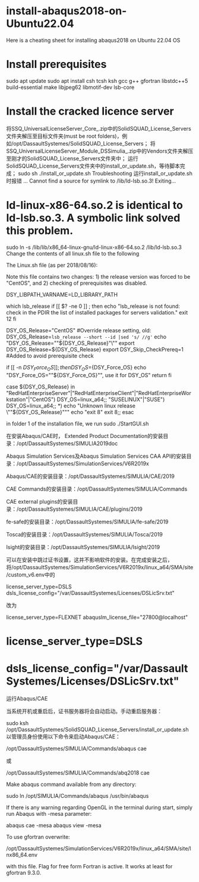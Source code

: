 # install-abaqus2018-on-Ubuntu22.04
Here is a cheating sheet for installing abaqus2018 on Ubuntu 22.04 OS
# Install prerequisites
sudo apt update
sudo apt install csh tcsh ksh gcc g++ gfortran libstdc++5 build-essential make libjpeg62 libmotif-dev lsb-core
# Install the cracked licence server
将SSQ_UniversalLicenseServer_Core_<release-date>.zip中的SolidSQUAD_License_Servers文件夹解压至目标文件夹(must be root folders)，例如/opt/DassaultSystemes/SolidSQUAD_License_Servers；
将SSQ_UniversalLicenseServer_Module_DSSimulia_<release-date>.zip中的Vendors文件夹解压至刚才的SolidSQUAD_License_Servers文件夹中；
运行 SolidSQUAD_License_Servers文件夹中的install_or_update.sh，等待脚本完成；
sudo sh ./install_or_update.sh
Troubleshooting
运行install_or_update.sh时报错
...
Cannot find a source for symlink to /lib/ld-lsb.so.3! Exiting...
  
# ld-linux-x86-64.so.2 is identical to ld-lsb.so.3. A symbolic link solved this problem.
sudo ln -s /lib/lib/x86_64-linux-gnu/ld-linux-x86-64.so.2 /lib/ld-lsb.so.3
Change the contents of all linux.sh file to the following
 
  The Linux.sh file (as per 2018/08/16):

Note this file contains two changes: 1) the release version was forced to be "CentOS", and 2) checking of prerequisites was disabled.
 
 DSY_LIBPATH_VARNAME=LD_LIBRARY_PATH

which lsb_release
if [[ $? -ne 0 ]] ; then
  echo "lsb_release is not found: check in the PDIR the list of installed packages for servers validation."
  exit 12
fi

DSY_OS_Release="CentOS" #Override release setting, old: DSY_OS_Release=`lsb_release --short --id |sed 's/ //g'`
echo "DSY_OS_Release=\""${DSY_OS_Release}"\""
export DSY_OS_Release=${DSY_OS_Release}
export DSY_Skip_CheckPrereq=1 #Added to avoid prerequisite check

if [[ -n ${DSY_Force_OS} ]]; then
  DSY_OS=${DSY_Force_OS}
  echo "DSY_Force_OS=\""${DSY_Force_OS}"\", use it for DSY_OS"
  return
fi

case ${DSY_OS_Release} in
    "RedHatEnterpriseServer"|"RedHatEnterpriseClient"|"RedHatEnterpriseWorkstation"|"CentOS")
        DSY_OS=linux_a64;;
    "SUSELINUX"|"SUSE")
        DSY_OS=linux_a64;;
    *)
        echo "Unknown linux release \""${DSY_OS_Release}"\""
        echo "exit 8"
        exit 8;;
esac
  
  
  
 in folder 1 of the installation file, we run
  sudo ./StartGUI.sh
  
  在安装Abaqus/CAE时， Extended Product Documentation的安装目录：/opt/DassaultSystemes/SIMULIA2019doc

Abaqus Simulation Services及Abaqus Simulation Services CAA API的安装目录：/opt/DassaultSystemes/SimulationServices/V6R2019x

Abaqus/CAE的安装目录：/opt/DassaultSystemes/SIMULIA/CAE/2019

CAE Commands的安装目录：/opt/DassaultSystemes/SIMULIA/Commands

CAE external plugins的安装目录：/opt/DassaultSystemes/SIMULIA/CAE/plugins/2019

fe-safe的安装目录：/opt/DassaultSystemes/SIMULIA/fe-safe/2019

Tosca的安装目录：/opt/DassaultSystemes/SIMULIA/Tosca/2019

Isight的安装目录：/opt/DassaultSystemes/SIMULIA/Isight/2019

可以在安装中跳过证书设置，这并不影响软件的安装。在完成安装之后，将/opt/DassaultSystemes/SimulationServices/V6R2019x/linux_a64/SMA/site/custom_v6.env中的
  
  license_server_type=DSLS
dsls_license_config="/var/DassaultSystemes/Licenses/DSLicSrv.txt"
  
  改为

license_server_type=FLEXNET
abaquslm_license_file="27800@localhost"
# license_server_type=DSLS
# dsls_license_config="/var/DassaultSystemes/Licenses/DSLicSrv.txt"

  运行Abaqus/CAE

当系统开机或重启后，证书服务器将会自动启动。手动重启服务器：

sudo ksh /opt/DassaultSystemes/SolidSQUAD_License_Servers/install_or_update.sh
以管理员身份使用以下命令来启动Abaqus/CAE：

/opt/DassaultSystemes/SIMULIA/Commands/abaqus cae

  或

/opt/DassaultSystemes/SIMULIA/Commands/abq2018 cae
  
  
  
  Make abaqus command available from any directory:

sudo ln /opt/SIMULIA/Commands/abaqus /usr/bin/abaqus

If there is any warning regarding OpenGL in the terminal during start,
simply run Abaqus with -mesa parameter:

abaqus cae -mesa
abaqus view -mesa

  
  To use gfortran overwrite:

/opt/DassaultSystemes/SimulationServices/V6R2019x/linux_a64/SMA/site/lnx86_64.env

with this file. Flag for free form Fortran is active. It works at least for gfortran 9.3.0.

  
  
  
